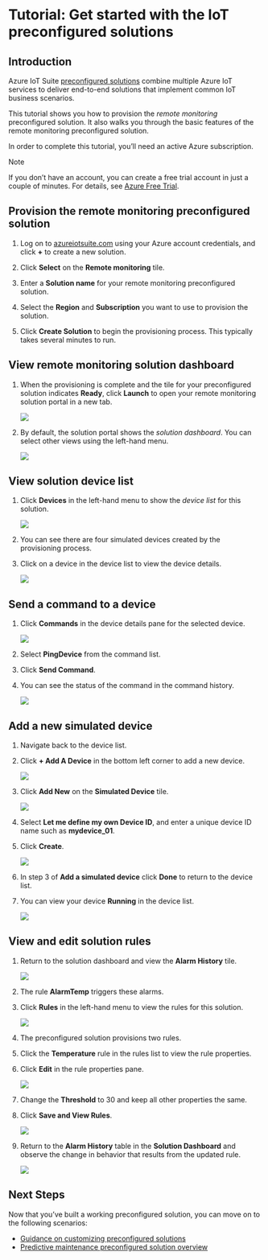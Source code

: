 <properties
    pageTitle="Get started with preconfigured solutions | Microsoft Azure"
    description="Follow this tutorial to learn how to deploy an Azure IoT Suite preconfigured solution."
    services=""
    suite="iot-suite"
    documentationCenter=""
    authors="dominicbetts"
    manager="timlt"
    editor=""/>

<tags
     ms.service="iot-suite"
     ms.devlang="na"
     ms.topic="hero-article"
     ms.tgt_pltfrm="na"
     ms.workload="na"
     ms.date="12/03/2015"
     ms.author="dobett"/>

# Tutorial: Get started with the IoT preconfigured solutions
## Introduction
Azure IoT Suite [preconfigured solutions](iot-suite-what-are-preconfigured-solutions.md) combine multiple Azure IoT services to deliver end-to-end solutions that implement common IoT business scenarios.

This tutorial shows you how to provision the *remote monitoring* preconfigured solution. It also walks you through the basic features of the remote monitoring preconfigured solution.

In order to complete this tutorial, you’ll need an active Azure subscription.

> [!NOTE]
> If you don’t have an account, you can create a free trial account in just a couple of minutes. For details, see [Azure Free Trial](http://azure.microsoft.com/pricing/free-trial/).
> 
> 
## Provision the remote monitoring preconfigured solution
1. Log on to [azureiotsuite.com](https://www.azureiotsuite.com) using your Azure account credentials, and click **+** to create a new solution.

2. Click **Select** on the **Remote monitoring** tile.

3. Enter a **Solution name** for your remote monitoring preconfigured solution.

4. Select the **Region** and **Subscription** you want to use to provision the solution.

5. Click **Create Solution** to begin the provisioning process. This typically takes several minutes to run.


## View remote monitoring solution dashboard
1. When the provisioning is complete and the tile for your preconfigured solution indicates **Ready**, click **Launch** to open your remote monitoring solution portal in a new tab.

   ![][img-launch-solution]

2. By default, the solution portal shows the *solution dashboard*. You can select other views using the left-hand menu.

   ![][img-dashboard]


## View solution device list
1. Click **Devices** in the left-hand menu to show the *device list* for this solution.

   ![][img-devicelist]

2. You can see there are four simulated devices created by the provisioning process.

3. Click on a device in the device list to view the device details.

   ![][img-devicedetails]


## Send a command to a device
1. Click **Commands** in the device details pane for the selected device.

   ![][img-devicecommands]

2. Select **PingDevice** from the command list.

3. Click **Send Command**.

4. You can see the status of the command in the command history.

   ![][img-pingcommand]


## Add a new simulated device
1. Navigate back to the device list.

2. Click **+ Add A Device** in the bottom left corner to add a new device.

   ![][img-adddevice]

3. Click **Add New** on the **Simulated Device** tile.

   ![][img-addnew]

4. Select **Let me define my own Device ID**, and enter a unique device ID name such as **mydevice_01**.

5. Click **Create**.

   ![][img-definedevice]

6. In step 3 of **Add a simulated device** click **Done** to return to the device list.

7. You can view your device **Running** in the device list.

   ![][img-runningnew]


## View and edit solution rules
1. Return to the solution dashboard and view the **Alarm History** tile.

   ![][img-alarmhistory]

2. The rule **AlarmTemp** triggers these alarms.

3. Click **Rules** in the left-hand menu to view the rules for this solution.

   ![][img-rules]

4. The preconfigured solution provisions two rules.

5. Click the **Temperature** rule in the rules list to view the rule properties.

6. Click **Edit** in the rule properties pane.

   ![][img-displayrule]

7. Change the **Threshold** to 30 and keep all other properties the same.

8. Click **Save and View Rules**.

   ![][img-editrule]

9. Return to the **Alarm History** table in the **Solution Dashboard** and observe the change in behavior that results from the updated rule.

   ![][img-newhistory]


## Next Steps
Now that you’ve built a working preconfigured solution, you can move on to the following scenarios:

* [Guidance on customizing preconfigured solutions](iot-suite-guidance-on-customizing-preconfigured-solutions.md)
* [Predictive maintenance preconfigured solution overview](iot-suite-predictive-overview.md)

[img-launch-solution]: media/iot-suite-getstarted-preconfigured-solutions/launch.png
[img-dashboard]: media/iot-suite-getstarted-preconfigured-solutions/dashboard.png
[img-devicelist]: media/iot-suite-getstarted-preconfigured-solutions/devicelist.png
[img-devicedetails]: media/iot-suite-getstarted-preconfigured-solutions/devicedetails.png
[img-devicecommands]: media/iot-suite-getstarted-preconfigured-solutions/devicecommands.png
[img-pingcommand]: media/iot-suite-getstarted-preconfigured-solutions/pingcommand.png
[img-adddevice]: media/iot-suite-getstarted-preconfigured-solutions/adddevice.png
[img-addnew]: media/iot-suite-getstarted-preconfigured-solutions/addnew.png
[img-definedevice]: media/iot-suite-getstarted-preconfigured-solutions/definedevice.png
[img-runningnew]: media/iot-suite-getstarted-preconfigured-solutions/runningnew.png
[img-alarmhistory]: media/iot-suite-getstarted-preconfigured-solutions/alarmhistory.png
[img-rules]: media/iot-suite-getstarted-preconfigured-solutions/rules.png
[img-displayrule]: media/iot-suite-getstarted-preconfigured-solutions/displayrule.png
[img-editrule]: media/iot-suite-getstarted-preconfigured-solutions/editrule.png
[img-newhistory]: media/iot-suite-getstarted-preconfigured-solutions/newhistory.png

[lnk_free_trial]: http://azure.microsoft.com/pricing/free-trial/
[lnk-preconfigured-solutions]: iot-suite-what-are-preconfigured-solutions.md
[lnk-azureiotsuite]: https://www.azureiotsuite.com
[lnk-customize]: iot-suite-guidance-on-customizing-preconfigured-solutions.md
[lnk-predictive]: iot-suite-predictive-overview.md
